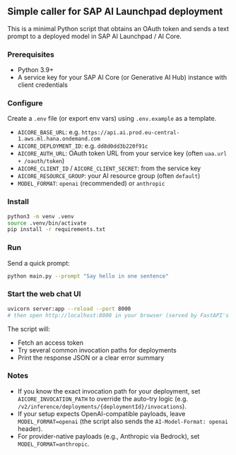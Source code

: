 ## Simple caller for SAP AI Launchpad deployment

This is a minimal Python script that obtains an OAuth token and sends a text prompt to a deployed model in SAP AI Launchpad / AI Core.

### Prerequisites
- Python 3.9+
- A service key for your SAP AI Core (or Generative AI Hub) instance with client credentials

### Configure
Create a `.env` file (or export env vars) using `.env.example` as a template.

- `AICORE_BASE_URL`: e.g. `https://api.ai.prod.eu-central-1.aws.ml.hana.ondemand.com`
- `AICORE_DEPLOYMENT_ID`: e.g. `dd8d0dd3b220f91c`
- `AICORE_AUTH_URL`: OAuth token URL from your service key (often `uaa.url + /oauth/token`)
- `AICORE_CLIENT_ID` / `AICORE_CLIENT_SECRET`: from the service key
- `AICORE_RESOURCE_GROUP`: your AI resource group (often `default`)
- `MODEL_FORMAT`: `openai` (recommended) or `anthropic`

### Install
```bash
python3 -m venv .venv
source .venv/bin/activate
pip install -r requirements.txt
```

### Run
Send a quick prompt:
```bash
python main.py --prompt "Say hello in one sentence"
```

### Start the web chat UI
```bash
uvicorn server:app --reload --port 8000
# then open http://localhost:8000 in your browser (served by FastAPI's static mount below if you add it)
```


The script will:
- Fetch an access token
- Try several common invocation paths for deployments
- Print the response JSON or a clear error summary

### Notes
- If you know the exact invocation path for your deployment, set `AICORE_INVOCATION_PATH` to override the auto-try logic (e.g. `/v2/inference/deployments/{deploymentId}/invocations`).
- If your setup expects OpenAI-compatible payloads, leave `MODEL_FORMAT=openai` (the script also sends the `AI-Model-Format: openai` header).
- For provider-native payloads (e.g., Anthropic via Bedrock), set `MODEL_FORMAT=anthropic`.


